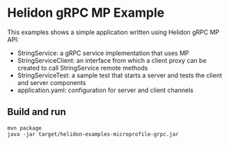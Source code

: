 # Helidon gRPC MP Example

This examples shows a simple application written using Helidon gRPC MP API:

- StringService: a gRPC service implementation that uses MP
- StringServiceClient: an interface from which a client proxy can be created to call StringService remote methods
- StringServiceTest: a sample test that starts a server and tests the client and server components
- application.yaml: configuration for server and client channels

## Build and run

```shell
mvn package
java -jar target/helidon-examples-microprofile-grpc.jar 
```